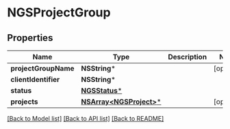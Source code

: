 # NGSProjectGroup

## Properties
Name | Type | Description | Notes
------------ | ------------- | ------------- | -------------
**projectGroupName** | **NSString*** |  | [optional] 
**clientIdentifier** | **NSString*** |  | 
**status** | [**NGSStatus***](NGSStatus.md) |  | 
**projects** | [**NSArray&lt;NGSProject&gt;***](NGSProject.md) |  | [optional] 

[[Back to Model list]](../README.md#documentation-for-models) [[Back to API list]](../README.md#documentation-for-api-endpoints) [[Back to README]](../README.md)


